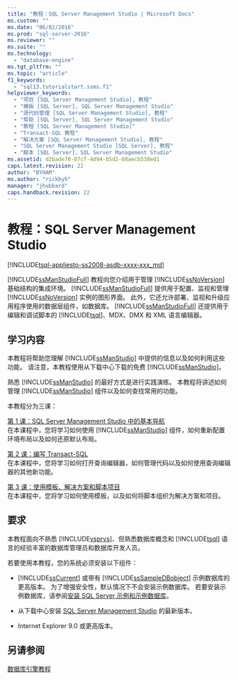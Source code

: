 ```yaml
---
title: "教程：SQL Server Management Studio | Microsoft Docs"
ms.custom: ""
ms.date: "06/02/2016"
ms.prod: "sql-server-2016"
ms.reviewer: ""
ms.suite: ""
ms.technology: 
  - "database-engine"
ms.tgt_pltfrm: ""
ms.topic: "article"
f1_keywords: 
  - "sql13.tutorialstart.ssms.f1"
helpviewer_keywords: 
  - "项目 [SQL Server Management Studio], 教程"
  - "模板 [SQL Server], SQL Server Management Studio"
  - "源代码管理 [SQL Server Management Studio], 教程"
  - "帮助 [SQL Server], SQL Server Management Studio"
  - "教程 [SQL Server Management Studio]"
  - "Transact-SQL 教程"
  - "解决方案 [SQL Server Management Studio], 教程"
  - "SQL Server Management Studio [SQL Server], 教程"
  - "脚本 [SQL Server]，SQL Server Management Studio"
ms.assetid: d2bade70-07cf-4d94-b5d2-88aecb538ed1
caps.latest.revision: 22
author: "BYHAM"
ms.author: "rickbyh"
manager: "jhubbard"
caps.handback.revision: 22
---
```

# 教程：SQL Server Management Studio
[!INCLUDE[tsql-appliesto-ss2008-asdb-xxxx-xxx_md](../../includes/tsql-appliesto-ss2008-asdb-xxxx-xxx-md.md)]

[!INCLUDE[ssManStudioFull](../../includes/ssmanstudiofull-md.md)] 教程向您介绍用于管理 [!INCLUDE[ssNoVersion](../../includes/ssnoversion-md.md)] 基础结构的集成环境。 [!INCLUDE[ssManStudioFull](../../includes/ssmanstudiofull-md.md)] 提供用于配置、监视和管理 [!INCLUDE[ssNoVersion](../../includes/ssnoversion-md.md)] 实例的图形界面。 此外，它还允许部署、监视和升级应用程序使用的数据层组件，如数据库。 [!INCLUDE[ssManStudioFull](../../includes/ssmanstudiofull-md.md)] 还提供用于编辑和调试脚本的 [!INCLUDE[tsql](../../includes/tsql-md.md)]、MDX、DMX 和 XML 语言编辑器。  
  
## 学习内容  
本教程将帮助您理解 [!INCLUDE[ssManStudio](../../includes/ssmanstudio-md.md)] 中提供的信息以及如何利用这些功能。 请注意，本教程使用从下载中心下载的免费 [!INCLUDE[ssManStudio](../../includes/ssmanstudio-md.md)]。  
  
熟悉 [!INCLUDE[ssManStudio](../../includes/ssmanstudio-md.md)] 的最好方式是进行实践演练。 本教程将讲述如何管理 [!INCLUDE[ssManStudio](../../includes/ssmanstudio-md.md)] 组件以及如何查找常用的功能。  
  
本教程分为三课：  
  
[第 1 课：SQL Server Management Studio 中的基本导航](../../tools/sql-server-management-studio/lesson-1-basic-navigation-in-sql-server-management-studio.md)  
在本课程中，您将学习如何使用 [!INCLUDE[ssManStudio](../../includes/ssmanstudio-md.md)] 组件，如何重新配置环境布局以及如何还原默认布局。  
  
[第 2 课：编写 Transact-SQL](../../tools/sql-server-management-studio/lesson-2-writing-transact-sql.md)  
在本课程中，您将学习如何打开查询编辑器，如何管理代码以及如何使用查询编辑器的其他新功能。  
  
[第 3 课：使用模板、解决方案和脚本项目](../../tools/sql-server-management-studio/lesson-3-working-with-templates-solutions-and-script-projects.md)  
在本课程中，您将学习如何使用模板，以及如何将脚本组织为解决方案和项目。  
  
## 要求  
本教程面向不熟悉 [!INCLUDE[vsprvs](../../includes/vsprvs-md.md)]、但熟悉数据库概念和 [!INCLUDE[tsql](../../includes/tsql-md.md)] 语言的经验丰富的数据库管理员和数据库开发人员。  
  
若要使用本教程，您的系统必须安装以下组件：  
  
-   [!INCLUDE[ssCurrent](../../includes/sscurrent-md.md)] 或带有 [!INCLUDE[ssSampleDBobject](../../includes/sssampledbobject-md.md)] 示例数据库的更高版本。 为了增强安全性，默认情况下不会安装示例数据库。 若要安装示例数据库，请参阅[安装 SQL Server 示例和示例数据库](http://sqlserversamples.codeplex.com)。  
  
-   从下载中心安装 [SQL Server Management Studio](https://msdn.microsoft.com/library/mt238290.aspx) 的最新版本。  
  
-   Internet Explorer 9.0 或更高版本。  
  
## 另请参阅  
[数据库引擎教程](../../relational-databases/database-engine-tutorials.md)  
  
  
  
